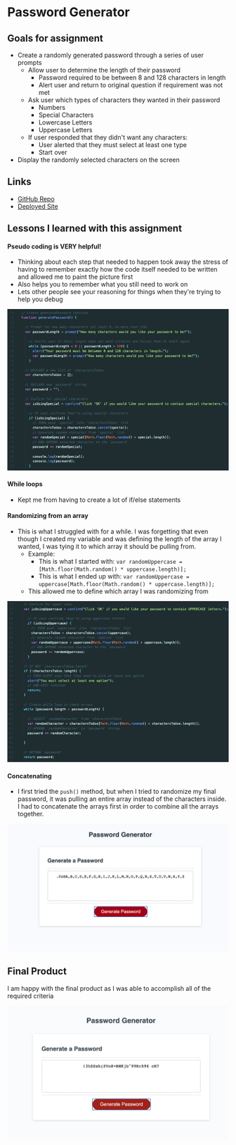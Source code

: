 # Password Generator

## Goals for assignment

* Create a randomly generated password through a series of user prompts
    * Allow user to determine the length of their password
        * Password required to be between 8 and 128 characters in length
        * Alert user and return to original question if requirement was not met
    * Ask user which types of characters they wanted in their password
        * Numbers
        * Special Characters
        * Lowercase Letters
        * Uppercase Letters
    * If user responded that they didn't want any characters:
        * User alerted that they must select at least one type
        * Start over
* Display the randomly selected characters on the screen

## Links

* [GitHub Repo](https://github.com/elizabethbrandt/Password-Generator)
* [Deployed Site](https://elizabethbrandt.github.io/Password-Generator/)

## Lessons I learned with this assignment

#### Pseudo coding is VERY helpful!

* Thinking about each step that needed to happen took away the stress of having to remember exactly how the code itself needed to be written and allowed me to paint the picture first
* Also helps you to remember what you still need to work on
* Lets other people see your reasoning for things when they're trying to help you debug

![example-of-pseudo-coding](./assets/images/example-of-pseudo-coding.png)

#### While loops

* Kept me from having to create a lot of if/else statements

#### Randomizing from an array

* This is what I struggled with for a while. I was forgetting that even though I created my variable and was defining the length of the array I wanted, I was tying it to which array it should be pulling from.
    * Example: 
        * This is what I started with:
        `var randomUppercase = [Math.floor(Math.random() * uppercase.length)];`
        * This is what I ended up with:
        `var randomUppercase = uppercase[Math.floor(Math.random() * uppercase.length)];`
    * This allowed me to define which array I was randomizing from

![while-loops-and-random](./assets/images/while-loops-and-random.png)

#### Concatenating

* I first tried the `push()` method, but when I tried to randomize my final password, it was pulling an entire array instead of the characters inside. I had to concatenate the arrays first in order to combine all the arrays together.

![error-with-push](./assets/images/error-with-push.png)

## Final Product

I am happy with the final product as I was able to accomplish all of the required criteria

![final-product](./assets/images/final-product.png)